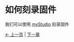 # 如何刻录固件

我们可以使用 [myStudio](../../5.2-ApplicationUse/mystudio/320m5/3-flash_firmwares.md) 刻录固件

[← 上一页](1-firmware.md) | [下一章](../../../6-SDKDevelopment/README_M5.md)
